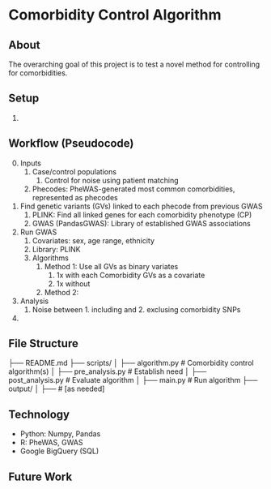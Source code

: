 # Comorbidity Control Algorithm

## About
The overarching goal of this project is to test a novel method for controlling for comorbidities. 

## Setup
1. 

## Workflow (Pseudocode)
0. Inputs
    1. Case/control populations
        1. Control for noise using patient matching
    2. Phecodes: PheWAS-generated most common comorbidities, represented as phecodes
1. Find genetic variants (GVs) linked to each phecode from previous GWAS
    1. PLINK: Find all linked genes for each comorbidity phenotype (CP)
    2. GWAS (PandasGWAS): Library of established GWAS associations
2. Run GWAS
    1. Covariates: sex, age range, ethnicity
    2. Library: PLINK
    3. Algorithms
        1. Method 1: Use all GVs as binary variates
            1. 1x with each Comorbidity GVs as a covariate
            2. 1x without
        2. Method 2: 
3. Analysis
    1. Noise between 1. including and 2. exclusing comorbidity SNPs
4. 

## File Structure
├── README.md
├── scripts/
│   ├── algorithm.py      # Comorbidity control algorithm(s)
│   ├── pre_analysis.py   # Establish need
│   ├── post_analysis.py   # Evaluate algorithm
│   ├── main.py   # Run algorithm
├── output/
│   ├──    # [as needed]

## Technology
- Python: Numpy, Pandas
- R: PheWAS, GWAS
- Google BigQuery (SQL)

## Future Work